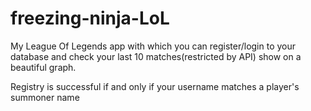 freezing-ninja-LoL
==================

My League Of Legends app
with which you can register/login to your database
and check your last 10 matches(restricted by API)
show on a beautiful graph.

Registry is successful if and only if your username
matches a player's summoner name
